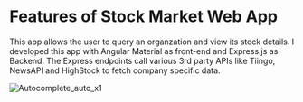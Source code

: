 # Features of Stock Market Web App

This app allows the user to query an organzation and view its stock details. I developed this app with Angular Material as front-end and Express.js as Backend. The Express endpoints call various 3rd party APIs like Tiingo, NewsAPI and HighStock to fetch company specific data.



![Autocomplete_auto_x1](https://user-images.githubusercontent.com/40236708/106423857-1471ea00-6416-11eb-8152-7cb0179c322d.jpg)
